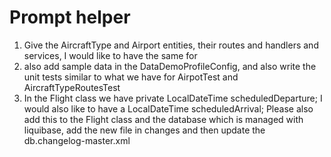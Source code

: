 # Prompt helper

1. Give the AircraftType and Airport entities, their routes and handlers and services, I would like to have the same for
2. also add sample data in the DataDemoProfileConfig, and also write the unit tests similar to what we have for AirpotTest and AircraftTypeRoutesTest
3. In the Flight class we have  private LocalDateTime scheduledDeparture; I would also like to have a LocalDateTime scheduledArrival; Please also add this to the Flight class and the database which is managed with liquibase, add the new file in changes and then update the db.changelog-master.xml